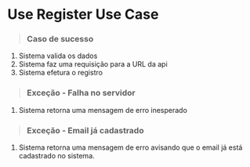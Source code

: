 # Use Register Use Case

> ### Caso de sucesso

1. Sistema valida os dados
2. Sistema faz uma requisição para a URL da api
3. Sistema efetura o registro

> ### Exceção - Falha no servidor

1. Sistema retorna uma mensagem de erro inesperado

> ### Exceção - Email já cadastrado

1. Sistema retorna uma mensagem de erro avisando que o email já está cadastrado no sistema.

